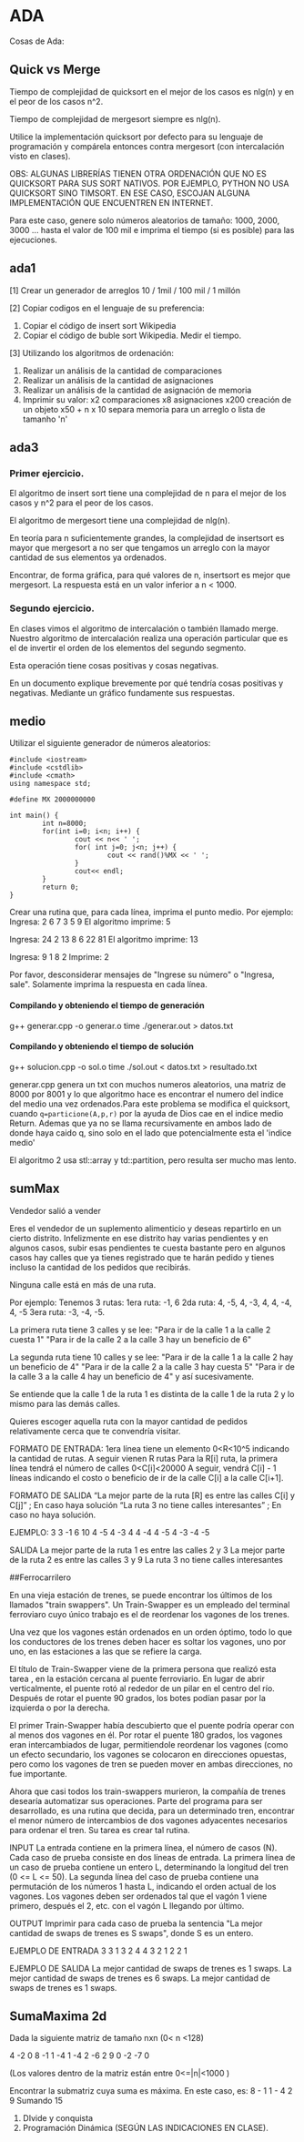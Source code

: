 # ADA
Cosas de Ada:

## Quick vs Merge 
Tiempo de complejidad de quicksort en el mejor de los casos es nlg(n) y en el peor de los casos n^2.

Tiempo de complejidad de mergesort siempre es nlg(n).

Utilice la implementación quicksort por defecto para su lenguaje de programación y compárela entonces contra mergesort (con intercalación visto en clases).

OBS: ALGUNAS LIBRERÍAS TIENEN OTRA ORDENACIÓN QUE NO ES QUICKSORT PARA SUS SORT NATIVOS. POR EJEMPLO, PYTHON NO USA QUICKSORT SINO TIMSORT. EN ESE CASO, ESCOJAN ALGUNA IMPLEMENTACIÓN QUE ENCUENTREN EN INTERNET.

Para este caso, genere solo números aleatorios de tamaño:
1000, 2000, 3000 ... hasta el valor de 100 mil e imprima el tiempo (si es posible) para las ejecuciones.

## ada1

[1] Crear un generador de arreglos
10 / 1mil / 100 mil / 1 millón

[2]  Copiar codigos en el lenguaje  de su preferencia:
1. Copiar el código de insert sort Wikipedia
2. Copiar el código de buble sort Wikipedia.
Medir el tiempo.

[3] Utilizando los algoritmos de ordenación:
1. Realizar un análisis de la cantidad de comparaciones
2. Realizar un análisis de la cantidad de asignaciones
3. Realizar un análisis de la cantidad de asignación de memoria
6. Imprimir su valor:
x2 comparaciones
x8 asignaciones
x200 creación de un objeto
x50 + n x 10 separa memoria para un arreglo o lista de tamanho 'n'

## ada3

### Primer ejercicio.

El algoritmo de insert sort tiene una complejidad de n para el mejor de los casos y n^2 para el peor de los casos.

El algoritmo de mergesort tiene una complejidad de nlg(n).

En teoría para n suficientemente grandes, la complejidad de insertsort es mayor que mergesort a no ser que tengamos un arreglo con la mayor cantidad de sus elementos ya ordenados.

Encontrar, de forma gráfica, para qué valores de n, insertsort es mejor que mergesort. La respuesta está en un valor inferior a n < 1000.


### Segundo ejercicio.

En clases vimos el algoritmo de intercalación o también llamado merge. Nuestro algoritmo de intercalación realiza una operación particular que es el de invertir el orden de los elementos del segundo segmento.

Esta operación tiene cosas positivas y cosas negativas.

En un documento explique brevemente por qué tendría cosas positivas y negativas. Mediante un gráfico fundamente sus respuestas.

## medio

Utilizar el siguiente generador de números aleatorios:

```
#include <iostream>
#include <cstdlib>
#include <cmath>
using namespace std;

#define MX 2000000000

int main() {
        int n=8000;
        for(int i=0; i<n; i++) {
                cout << n<< ' ';
                for( int j=0; j<n; j++) {
                        cout << rand()%MX << ' ';
                }
                cout<< endl;
        }
        return 0;
}
```
Crear una rutina que, para cada línea, imprima el punto medio. Por ejemplo:
Ingresa: 2 6 7 3 5 9 
El algoritmo imprime: 5

Ingresa: 24 2 13 8 6 22 81 
El algoritmo imprime: 13

Ingresa: 9 1 8 2 
Imprime: 2

Por favor, desconsiderar mensajes de "Ingrese su número" o "Ingresa, sale". Solamente imprima la respuesta en cada línea.


#### Compilando y obteniendo el tiempo de generación
g++ generar.cpp -o generar.o
time ./generar.out > datos.txt

#### Compilando y obteniendo el tiempo de solución
g++ solucion.cpp -o sol.o
time ./sol.out < datos.txt > resultado.txt



generar.cpp genera un txt con muchos numeros aleatorios, una matriz de 8000 por 8001 y lo que algoritmo hace es encontrar el numero del indice del medio una vez ordenados.Para este problema se modifica el quicksort, cuando `q=particione(A,p,r)` por la ayuda de Dios cae en el indice medio Return. Ademas que ya no se llama recursivamente en ambos lado de donde haya caido q, sino solo en el lado que potencialmente esta el 'indice medio'

El algoritmo 2 usa stl::array y td::partition, pero resulta ser mucho mas lento.

## sumMax
Vendedor salió a vender


Eres el vendedor de un suplemento alimenticio y deseas repartirlo en un cierto distrito. Infelizmente en ese distrito hay varias pendientes y en algunos casos, subir esas pendientes te cuesta bastante pero en algunos casos hay calles que ya tienes registrado que te harán pedido y tienes incluso la cantidad de los pedidos que recibirás.

Ninguna calle está en más de una ruta.

Por ejemplo:
Tenemos 3 rutas:
1era ruta: -1, 6
2da ruta: 4, -5, 4, -3, 4, 4, -4, 4, -5
3era ruta: -3, -4, -5.

La primera ruta tiene 3 calles y se lee: 
"Para ir de la calle 1 a la calle 2 cuesta 1"
"Para ir de la calle 2 a la calle 3 hay un beneficio de 6"

La segunda ruta tiene 10 calles y se lee: 
"Para ir de la calle 1 a la calle 2 hay un beneficio de 4"
"Para ir de la calle 2 a la calle 3 hay cuesta 5"
"Para ir de la calle 3 a la calle 4 hay un beneficio de 4"
y así sucesivamente.

Se entiende que la calle 1 de la ruta 1 es distinta de la calle 1 de la ruta 2 y lo mismo para las demás calles.

Quieres escoger aquella ruta con la mayor cantidad de pedidos relativamente cerca que te convendría visitar.

FORMATO DE ENTRADA:
1era línea tiene un elemento 0<R<10^5 indicando la cantidad de rutas.
A seguir vienen R rutas
Para la R[i] ruta, la primera línea tendrá el número de calles 0<C[i]<20000
A seguir, vendrá C[i] - 1 líneas indicando el costo o beneficio de ir de la calle C[i] a la calle C[i+1].


FORMATO DE SALIDA
“La mejor parte de la ruta [R] es entre las calles C[i] y C[j]” ; En caso haya solución
“La ruta 3 no tiene calles interesantes”   ; En caso no haya solución.



EJEMPLO:
3
3
-1
6
10
4
-5
4
-3
4
4
-4
4
-5
4
-3
-4
-5

SALIDA
La mejor parte de la ruta 1 es entre las calles 2 y 3
La mejor parte de la ruta 2 es entre las calles 3 y 9
La ruta 3 no tiene calles interesantes

##Ferrocarrilero

En una vieja estación de trenes, se puede encontrar los últimos de los llamados "train swappers". Un Train-Swapper es un empleado del terminal ferroviaro cuyo único trabajo es el de reordenar los vagones de los trenes.

Una vez que los vagones están ordenados en un orden óptimo, todo lo que los conductores de los trenes deben hacer es soltar los vagones, uno por uno, en las estaciones a las que se refiere la carga.

El título de Train-Swapper viene de la primera persona que realizó esta tarea , en la estación cercana al puente ferroviario. En lugar de abrir verticalmente, el puente rotó al rededor de un pilar en el centro del río. Después de rotar el puente 90 grados, los botes podían pasar por la izquierda o  por la derecha.

El primer Train-Swapper había descubierto que el puente podría operar con al menos dos vagones en él. Por rotar el puente 180 grados, los vagones eran intercambiados de lugar, permitiendole reordenar los vagones (como un efecto secundario, los vagones se colocaron en direcciones opuestas, pero como los vagones de tren se pueden mover en ambas direcciones, no fue importante.

Ahora que casi todos los train-swappers murieron, la compañía de trenes desearía automatizar sus operaciones. Parte del programa para ser desarrollado, es una rutina que decida, para un determinado tren, encontrar el menor número de intercambios de dos vagones adyacentes necesarios para ordenar el tren. Su tarea es crear tal rutina.

INPUT
La entrada contiene en la primera línea, el número de casos (N). Cada caso de prueba consiste en dos líneas de entrada. La primera línea de un caso de prueba contiene un entero L, determinando la longitud del tren (0 <= L <= 50). La segunda línea del caso de prueba contiene una permutación de los números 1 hasta L, indicando el orden actual de los vagones. Los vagones deben ser ordenados tal que el vagón 1 viene primero, después el 2, etc.  con el vagón L llegando por último.

OUTPUT
Imprimir para cada caso de prueba la sentencia "La mejor cantidad de swaps de trenes es S swaps", donde S es un entero.

EJEMPLO DE ENTRADA
3
3
1 3 2
4
4 3 2 1
2
2 1

EJEMPLO DE SALIDA
La mejor cantidad de swaps de trenes es 1 swaps.
La mejor cantidad de swaps de trenes es 6 swaps.
La mejor cantidad de swaps de trenes es 1 swaps.


## SumaMaxima 2d

Dada la siguiente matriz de tamaño nxn (0< n <128)

4
-2   0    8   -1
1   -4    1   -4
2   -6    2    9
0   -2   -7    0

(Los valores dentro de la matriz están entre 0<=|n|<1000 )

Encontrar la submatriz cuya suma es máxima. 
En este caso, es:
8 - 1
1 - 4
2  9
Sumando 15

1. DIvide y conquista
2. Programación Dinámica (SEGÚN LAS INDICACIONES EN CLASE).